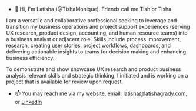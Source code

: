 - 👋 Hi, I'm Latisha (@TishaMonique). Friends call me Tish or Tisha. 

I am a versatile and collaborative professional seeking to leverage and transition my business operations and project support experiences (serving UX research, product design, accounting, and human resource teams) into a business analyst or adjacent role. Skills include process improvement, research, creating user stories, project workflows, dashboards, and delivering actionable insights to teams for decision making and enhancing business efficiency. 

To demonstrate and show showcase UX research and product business analysis relevant skills and strategic thinking, I initiated and is working on a project that is available for review upon request.  

- 📫 You may reach me via my <a href="(https://bit.ly/3wOWrpJ)">website</a>, email: latisha@latishagrady.com, or <a href="https://www.linkedin.com/in/latishagradyworkshard//">LinkedIn</a>

<!---
TishaMonique/TishaMonique is a ✨ special ✨ repository because its `README.md` (this file) appears on your GitHub profile.
You can click the Preview link to take a look at your changes.
--->
